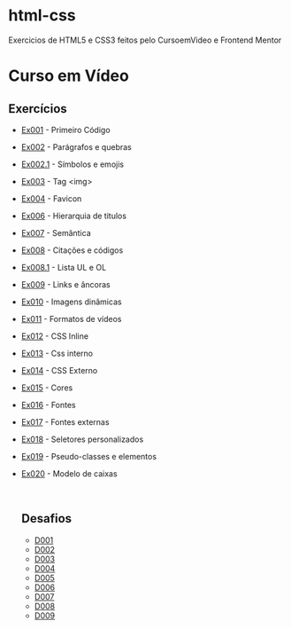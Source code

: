 # html-css
 Exercicios de HTML5 e CSS3 feitos pelo CursoemVideo e Frontend Mentor


<h1>Curso em Vídeo</h1>
<h2>Exercícios</h2>
<ul>
<li><p><a href ="https://nicollesantos.github.io/html-css/curso-em-video/exercicios/ex001%20-%20Primeiro%20codigo/index.html">Ex001</a> - Primeiro Código</p>
<li><p><a href ="https://nicollesantos.github.io/html-css/curso-em-video/exercicios/ex002%20-%20Paragrafos%20e%20quebras/index.html">Ex002</a> - Parágrafos e quebras</p>
<li><p><a href ="https://nicollesantos.github.io/html-css/curso-em-video/exercicios/ex002.1%20-%20Simbolos%20e%20emojis/index.html">Ex002.1</a> - Símbolos e emojis</p>
<li><p><a href ="https://nicollesantos.github.io/html-css/curso-em-video/exercicios/ex003%20-%20Tag%20img/index.html">Ex003</a> - Tag &lt;img&gt;</p>
<li><p><a href ="https://nicollesantos.github.io/html-css/curso-em-video/exercicios/ex004%20-%20Favicon/index.html">Ex004</a> - Favicon</p>
<li><p><a href ="https://nicollesantos.github.io/html-css/curso-em-video/exercicios/ex006%20-%20Hierarquia%20de%20titulos/index.html">Ex006</a> - Hierarquia de titulos</p>
<li><p><a href ="https://nicollesantos.github.io/html-css/curso-em-video/exercicios/ex007%20-%20Semantica/index.html">Ex007</a> - Semântica</p>
<li><p><a href ="https://nicollesantos.github.io/html-css/curso-em-video/exercicios/ex008%20-%20Negrito%20e%20Italico/index.html">Ex008</a> - Citações e códigos</p>
<li><p><a href ="https://nicollesantos.github.io/html-css/curso-em-video/exercicios/ex008.1%20-%20Citacoes%20e%20codigos/index.html">Ex008.1</a> - Lista UL e OL</p>
<li><p><a href ="https://nicollesantos.github.io/html-css/curso-em-video/exercicios/ex009%20-%20Lista%20UL%20e%20OL/index.html">Ex009</a> - Links e âncoras</p>
<li><p><a href ="https://nicollesantos.github.io/html-css/curso-em-video/exercicios/ex010%20-%20Links%20e%20ancoras/index.html">Ex010</a> - Imagens dinâmicas</p>
<li><p><a href ="https://nicollesantos.github.io/html-css/curso-em-video/exercicios/ex011%20-%20Imagens%20dinamicas/index.html">Ex011</a> - Formatos de vídeos</p>
<li><p><a href ="https://nicollesantos.github.io/html-css/curso-em-video/exercicios/ex012%20-%20Formatos%20videos/index.html">Ex012</a> - CSS Inline</p>
<li><p><a href ="https://nicollesantos.github.io/html-css/curso-em-video/exercicios/ex013%20-%20CSS%20Inline/index.html">Ex013</a> - Css interno</p>
<li><p><a href ="https://nicollesantos.github.io/html-css/curso-em-video/exercicios/ex014%20-%20CSS%20Interno/index.html">Ex014</a> - CSS Externo</p>
<li><p><a href ="https://nicollesantos.github.io/html-css/curso-em-video/exercicios/ex015%20-%20Css%20Externo/index.html">Ex015</a> - Cores</p>
<li><p><a href ="https://nicollesantos.github.io/html-css/curso-em-video/exercicios/ex016%20-%20Cores/index.html">Ex016</a> - Fontes</p>
<li><p><a href ="https://nicollesantos.github.io/html-css/curso-em-video/exercicios/ex017%20-%20Fontes/index.html">Ex017</a> - Fontes externas</p>
<li><p><a href ="https://nicollesantos.github.io/html-css/curso-em-video/exercicios/ex018%20-%20Fontes%20externas/index.html">Ex018</a> - Seletores personalizados</p>
<li><p><a href ="https://nicollesantos.github.io/html-css/curso-em-video/exercicios/ex019%20-%20Seletores%20Personalizados/index.html">Ex019</a> - Pseudo-classes e elementos</p>
<li><p><a href ="https://nicollesantos.github.io/html-css/curso-em-video/exercicios/ex020%20-%20Pseudo-Classes%20e%20elementos/index.html">Ex020</a> - Modelo de caixas</p>


<br>

<h2>Desafios</h2>
<ul>
<li><a href = "https://nicollesantos.github.io/html-css/curso-em-video/desafios/d001/index.html">D001</a>
<li><a href = "https://nicollesantos.github.io/html-css/curso-em-video/desafios/d002/index.html">D002</a>
<li><a href = "https://nicollesantos.github.io/html-css/curso-em-video/desafios/d003/index.html">D003</a>
<li><a href = "https://nicollesantos.github.io/html-css/curso-em-video/desafios/d004/index.html">D004</a>
<li><a href = "https://nicollesantos.github.io/html-css/curso-em-video/desafios/d005/index.html">D005</a>
<li><a href = "https://nicollesantos.github.io/html-css/curso-em-video/desafios/d006/index.html">D006</a>
<li><a href = "https://nicollesantos.github.io/html-css/curso-em-video/desafios/d007/index.html">D007</a>
<li><a href = "https://nicollesantos.github.io/html-css/curso-em-video/desafios/d008/index.html">D008</a>
<li><a href = "https://nicollesantos.github.io/html-css/curso-em-video/desafios/d009/index.html">D009</a>


 
